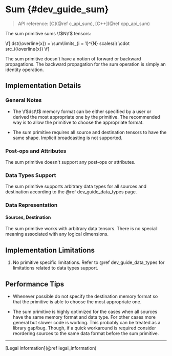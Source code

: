 Sum {#dev_guide_sum}
====================

>
> API reference: [C](@ref c_api_sum), [C++](@ref cpp_api_sum)
>

The sum primitive sums \f$N\f$ tensors:

\f[
    dst(\overline{x}) =
        \sum\limits_{i = 1}^{N}
        scales(i) \cdot
        src_i(\overline{x})
\f]

The sum primitive doesn't have a notion of forward or backward propagations.
The backward propagation for the sum operation is simply an identity operation.

## Implementation Details

### General Notes

 * The \f$dst\f$ memory format can be either specified by a user or derived
   the most appropriate one by the primitive. The recommended way is to allow
   the primitive to choose the appropriate format.

 * The sum primitive requires all source and destination tensors to have the
   same shape.
   Implicit broadcasting is not supported.

### Post-ops and Attributes

The sum primitive doesn't support any post-ops or attributes.

### Data Types Support

The sum primitive supports arbitrary data types for all sources and destination
according to the @ref dev_guide_data_types page.

### Data Representation

#### Sources, Destination

The sum primitive works with arbitrary data tensors. There is no special
meaning associated with any logical dimensions.


## Implementation Limitations

1. No primitive specific limitations. Refer to @ref dev_guide_data_types for
   limitations related to data types support.


## Performance Tips

 * Whenever possible do not specify the destination memory format so that the
   primitive is able to choose the most appropriate one.

 * The sum primitive is highly optimized for the cases when all sources have
   the same memory format and data type. For other cases more general but
   slower code is working. This probably can be treated as a library gap/bug.
   Though, if a quick workaround is required consider reordering sources to
   the same data format before the sum primitive.

--------

[Legal information](@ref legal_information)
